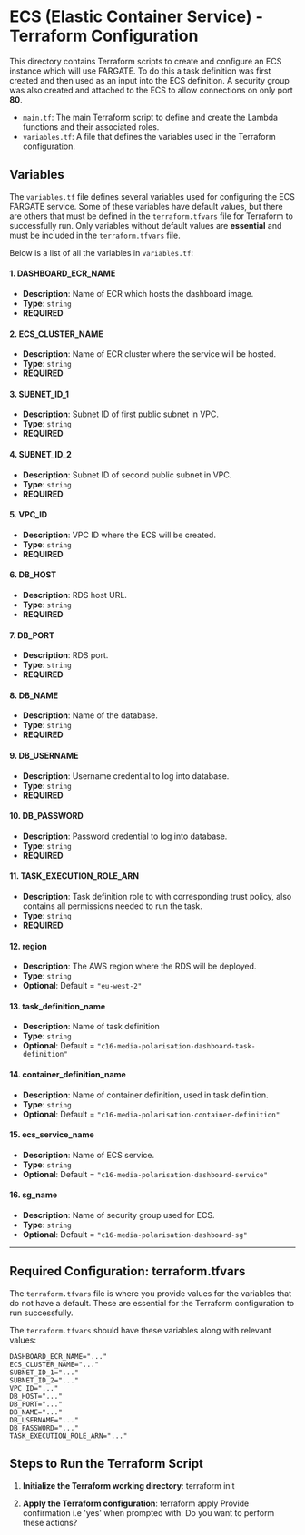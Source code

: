 # **ECS (Elastic Container Service) - Terraform Configuration**

This directory contains Terraform scripts to create and configure an ECS instance which will use FARGATE. To do this a task definition was first created and then used as an input into the ECS definition. A security group was also created and attached to the ECS to allow connections on only port **80**.

- `main.tf`: The main Terraform script to define and create the Lambda functions and their associated roles.
- `variables.tf`: A file that defines the variables used in the Terraform configuration.

## **Variables**

The `variables.tf` file defines several variables used for configuring the ECS FARGATE service. Some of these variables have default values, but there are others that must be defined in the `terraform.tfvars` file for Terraform to successfully run. Only variables without default values are **essential** and must be included in the `terraform.tfvars` file.

Below is a list of all the variables in `variables.tf`:

#### **1. DASHBOARD_ECR_NAME**
- **Description**: Name of ECR which hosts the dashboard image.
- **Type**: `string`
- **REQUIRED**

#### **2. ECS_CLUSTER_NAME**
- **Description**: Name of ECR cluster where the service will be hosted.
- **Type**: `string`
- **REQUIRED**

#### **3. SUBNET_ID_1**
- **Description**: Subnet ID of first public subnet in VPC.
- **Type**: `string`
- **REQUIRED**

#### **4. SUBNET_ID_2**
- **Description**: Subnet ID of second public subnet in VPC.
- **Type**: `string`
- **REQUIRED**

#### **5. VPC_ID**
- **Description**: VPC ID where the ECS will be created.
- **Type**: `string`
- **REQUIRED**

#### **6. DB_HOST**
- **Description**: RDS host URL.
- **Type**: `string`
- **REQUIRED**

#### **7. DB_PORT**
- **Description**: RDS port.
- **Type**: `string`
- **REQUIRED**

#### **8. DB_NAME**
- **Description**: Name of the database.
- **Type**: `string`
- **REQUIRED**

#### **9. DB_USERNAME**
- **Description**: Username credential to log into database.
- **Type**: `string`
- **REQUIRED**

#### **10. DB_PASSWORD**
- **Description**: Password credential to log into database.
- **Type**: `string`
- **REQUIRED**

#### **11. TASK_EXECUTION_ROLE_ARN**
- **Description**: Task definition role to with corresponding trust policy, also contains all permissions needed to run the task.
- **Type**: `string`
- **REQUIRED**

#### **12. region**
- **Description**: The AWS region where the RDS will be deployed.
- **Type**: `string`
- **Optional**: Default = `"eu-west-2"`

#### **13. task_definition_name**
- **Description**: Name of task definition
- **Type**: `string`
- **Optional**: Default = `"c16-media-polarisation-dashboard-task-definition"`

#### **14. container_definition_name**
- **Description**: Name of container definition, used in task definition.
- **Type**: `string`
- **Optional**: Default = `"c16-media-polarisation-container-definition"`

#### **15. ecs_service_name**
- **Description**: Name of ECS service.
- **Type**: `string`
- **Optional**: Default = `"c16-media-polarisation-dashboard-service"`

#### **16. sg_name**
- **Description**: Name of security group used for ECS.
- **Type**: `string`
- **Optional**: Default = `"c16-media-polarisation-dashboard-sg"`

---

## **Required Configuration: terraform.tfvars**

The `terraform.tfvars` file is where you provide values for the variables that do not have a default. These are essential for the Terraform configuration to run successfully.

The `terraform.tfvars` should have these variables along with relevant values:

```
DASHBOARD_ECR_NAME="..."
ECS_CLUSTER_NAME="..."
SUBNET_ID_1="..."
SUBNET_ID_2="..."
VPC_ID="..."
DB_HOST="..."
DB_PORT="..."
DB_NAME="..."
DB_USERNAME="..."
DB_PASSWORD="..."
TASK_EXECUTION_ROLE_ARN="..."
```

## **Steps to Run the Terraform Script**

1. **Initialize the Terraform working directory**:
   terraform init
   
2. **Apply the Terraform configuration**:
   terraform apply
   Provide confirmation i.e 'yes' when prompted with: Do you want to perform these actions?